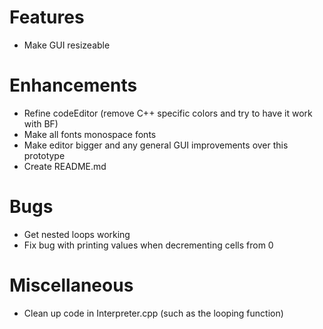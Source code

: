 # Features
* Make GUI resizeable

# Enhancements
* Refine codeEditor (remove C++ specific colors and try to have it work with BF)
* Make all fonts monospace fonts
* Make editor bigger and any general GUI improvements over this prototype
* Create README.md

# Bugs
* Get nested loops working
* Fix bug with printing values when decrementing cells from 0


# Miscellaneous
* Clean up code in Interpreter.cpp (such as the looping function)
